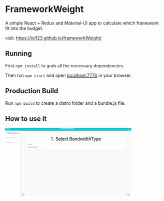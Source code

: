 # FrameworkWeight

A simple React + Redux and Material-UI  app to calculate which framework fit into the budget.

visit: https://ixl123.github.io/frameworkWeight/



## Running

First `npm install` to grab all the necessary dependencies. 

Then run `npm start` and open <localhost:7770> in your browser.

## Production Build

Run `npm build` to create a distro folder and a bundle.js file.

## How to use it
<img src="https://raw.githubusercontent.com/Ixl123/frameworkWeight/master/howTo.gif" width="80%">
